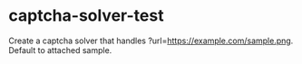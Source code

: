 # captcha-solver-test

Create a captcha solver that handles ?url=https://example.com/sample.png. Default to attached sample.
